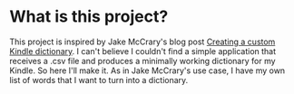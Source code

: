 What is this project?
=====================

This project is inspired by Jake McCrary's blog post
[Creating a custom Kindle dictionary](https://jakemccrary.com/blog/2020/11/11/creating-a-custom-kindle-dictionary/).
I can't believe I couldn't find a simple application that receives a .csv
file and produces a minimally working dictionary for my Kindle. So here I'll
make it. As in Jake McCrary's use case, I have my own list of words that I
want to turn into a dictionary.



